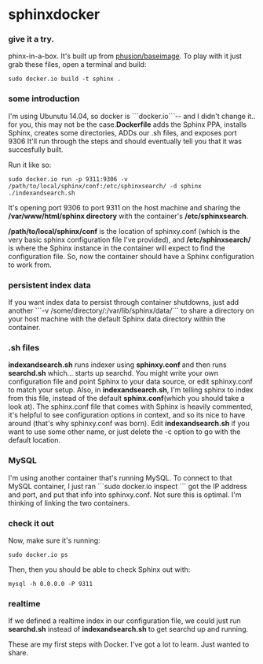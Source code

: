 sphinxdocker
============

<h3>give it a try.</h3>

phinx-in-a-box. It's built up from <a href="https://registry.hub.docker.com/u/phusion/baseimage/">phusion/baseimage</a>. To play with it just grab these files, open a terminal and build:

```
sudo docker.io build -t sphinx . 
```
<h3>some introduction</h3>
I'm using Ubunutu 14.04, so docker is ```docker.io```-- and I didn't change it.. for you, this may not be the case.<strong>Dockerfile</strong> adds the Sphinx PPA, installs Sphinx, creates some directories, ADDs our .sh files, and exposes port 9306 It'll run through the steps and should eventually tell you that it was succesfully built. 

Run it like so:
```
sudo docker.io run -p 9311:9306 -v /path/to/local/sphinx/conf:/etc/sphinxsearch/ -d sphinx ./indexandsearch.sh
```

It's opening port 9306 to port 9311 on the host machine and sharing the <strong>/var/www/html/sphinx directory</strong> with the container's <strong>/etc/sphinxsearch</strong>. 

<strong>/path/to/local/sphinx/conf</strong> is the location of sphinxy.conf (which is the very basic sphinx configuration file I've provided), and <strong>/etc/sphinxsearch/</strong> is where the Sphinx instance in the container will expect to find the configuration file. So, now the container should have a Sphinx configuration to work from.

<h3>persistent index data</h3>
If you want index data to persist through container shutdowns, just add another ```-v /some/directory/:/var/lib/sphinx/data/``` to share a directory on your host machine with the default Sphinx data directory within the container.

<h3>.sh files</h3>
<strong>indexandsearch.sh</strong> runs indexer using <strong>sphinxy.conf </strong>and then runs <strong>searchd.sh</strong> which... starts up searchd.
You might write your own configuration file and point Sphinx to your data source, or edit sphinxy.conf to match your setup. Also, in <strong>indexandsearch.sh</strong>, I'm telling sphinx to index from this file, instead of the default <strong>sphinx.conf</strong>(which you should take a look at). The sphinx.conf file that comes with Sphinx is heavily commented, it's helpful to see configuration options in context, and so its nice to have around (that's why sphinxy.conf was born). Edit <strong>indexandsearch.sh</strong> if you want to use some other name, or just delete the -c option to go with the default location.

<h3>MySQL</h3>
I'm using another container that's running MySQL.
To connect to that MySQL container, I just ran ```sudo docker.io inspect <container id>``` got the IP address and port, and put that info into sphinxy.conf. Not sure this is optimal. I'm thinking of linking the two containers. 

<h3>check it out</h3>
Now, make sure it's running:

```sudo docker.io ps```

Then, then you should be able to check Sphinx out with:

```mysql -h 0.0.0.0 -P 9311```

<h3>realtime</h3>
If we defined a realtime index in our configuration file, we could just run <strong>searchd.sh</strong> instead of <strong>indexandsearch.sh</strong> to get searchd up and running.

These are my first steps with Docker. I've got a lot to learn. Just wanted to share.

